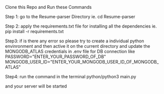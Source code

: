 Clone this Repo and Run these Commands

Step 1:
 go to the Resume-parser Directory 
         ie. cd Resume-parser

Step 2: 
apply the requirements.txt file for installing all the dependencies
ie.
pip install -r requirements.txt

Step3: if is there any error so please try to create a individual python envinronment and then active it on the current directory
and update the MONGODB_ATLAS credentials in .env file for DB connection like
PASSWORD="ENTER_YOUR_PASSWORD_OF_DB"
MONGODB_USER_ID="ENTER_YOUR_MONGODB_USER_ID_OF_MONGODB_ATLAS"

Step4: run the command in the terminal
 python/python3 main.py

and your server will be started 



